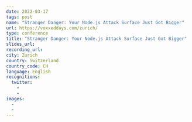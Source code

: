 ```yaml
---
date: 2022-03-17
tags: post
name: "Stranger Danger: Your Node.js Attack Surface Just Got Bigger"
url: https://voxxeddays.com/zurich/
type: conference
title: "Stranger Danger: Your Node.js Attack Surface Just Got Bigger"
slides_url:
recording_url:
city: Zurich
country: Switzerland
country_code: CH
language: English
recognitions:
  twitter:
    - 
    - 
images:
  - 
  - 
---
```

